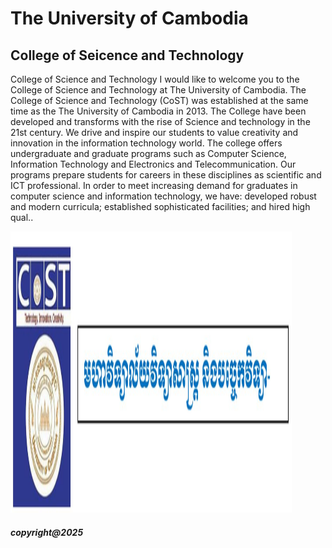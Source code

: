 <!DOCTYPE html>
<html>
<head>
<title> ITE103-HTML&CSS</title>
<head>

<body>
<h1> The University of Cambodia </h1>
<h2> College of Seicence and Technology </h2>
<p>
College of Science and Technology I would like to welcome you to the College of Science and Technology at The University of Cambodia. The College of Science and Technology (CoST) was established at the same time as the The University of Cambodia in 2013. The College have been developed and transforms with the rise of Science and technology in the 21st century. We drive and inspire our students to value creativity and innovation in the information technology world. The college offers undergraduate and graduate programs such as Computer Science, Information Technology and Electronics and Telecommunication. Our programs prepare students for careers in these disciplines as scientific and ICT professional. In order to meet increasing demand for graduates in computer science and information technology, we have: developed robust and modern curricula; established sophisticated facilities; and hired high qual.. 
</p>
<img src="UCicon.jpg" alt="ITE103" width="450" height="450"

</body>



<footer> <h5>copyright@2025</h5> </footer>
</html>
